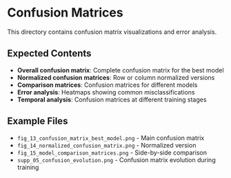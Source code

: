 # Confusion Matrices

This directory contains confusion matrix visualizations and error analysis.

## Expected Contents

- **Overall confusion matrix**: Complete confusion matrix for the best model
- **Normalized confusion matrices**: Row or column normalized versions
- **Comparison matrices**: Confusion matrices for different models
- **Error analysis**: Heatmaps showing common misclassifications
- **Temporal analysis**: Confusion matrices at different training stages

## Example Files

- `fig_13_confusion_matrix_best_model.png` - Main confusion matrix
- `fig_14_normalized_confusion_matrix.png` - Normalized version
- `fig_15_model_comparison_matrices.png` - Side-by-side comparison
- `supp_05_confusion_evolution.png` - Confusion matrix evolution during training
